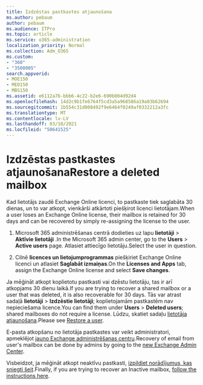```yaml
---
title: Izdzēstas pastkastes atjaunošana
ms.author: pebaum
author: pebaum
ms.audience: ITPro
ms.topic: article
ms.service: o365-administration
localization_priority: Normal
ms.collection: Adm_O365
ms.custom:
- "360"
- "3500005"
search.appverid:
- MOE150
- MED150
- MBS150
ms.assetid: e6112a76-bbb6-4c22-b2e6-690b004d92d4
ms.openlocfilehash: 14d2c9b1fe6764f5cd3a5a968586a19a03b62694
ms.sourcegitcommit: 1b554c31d008492f9e6464f0249af0332212a3fc
ms.translationtype: MT
ms.contentlocale: lv-LV
ms.lasthandoff: 03/10/2021
ms.locfileid: "50641525"
---
```

# <a name="restore-a-deleted-mailbox"></a><span data-ttu-id="2952d-102">Izdzēstas pastkastes atjaunošana</span><span class="sxs-lookup"><span data-stu-id="2952d-102">Restore a deleted mailbox</span></span>

<span data-ttu-id="2952d-103">Kad lietotājs zaudē Exchange Online licenci, to pastkaste tiek saglabāta 30 dienas, un to var atkopt, vienkārši atkārtoti piešķirot licenci lietotājam.</span><span class="sxs-lookup"><span data-stu-id="2952d-103">When a user loses an Exchange Online license, their mailbox is retained for 30 days and can be recovered by simply re-assigning the license to the user.</span></span>
  
1. <span data-ttu-id="2952d-104">Microsoft 365 administrēšanas centrā dodieties uz lapu **lietotāji** \> **Aktīvie lietotāji** .</span><span class="sxs-lookup"><span data-stu-id="2952d-104">In the Microsoft 365 admin center, go to the **Users** \> **Active users** page.</span></span> <span data-ttu-id="2952d-105">Atlasiet attiecīgo lietotāju.</span><span class="sxs-lookup"><span data-stu-id="2952d-105">Select the user in question.</span></span>

2. <span data-ttu-id="2952d-106">Cilnē **licences un lietojumprogrammas** piešķiriet Exchange Online licenci un atlasiet **Saglabāt izmaiņas**.</span><span class="sxs-lookup"><span data-stu-id="2952d-106">On the **Licenses and Apps** tab, assign the Exchange Online license and select **Save changes**.</span></span>

<span data-ttu-id="2952d-107">Ja mēģināt atkopt koplietotu pastkasti vai dzēstu lietotāju, tas ir arī atkopjams 30 dienu laikā.</span><span class="sxs-lookup"><span data-stu-id="2952d-107">If you are trying to recover a shared mailbox or a user that was deleted, it is also recoverable for 30 days.</span></span> <span data-ttu-id="2952d-108">Tās var atrast sadaļā **lietotāji** \> **Izdzēstie lietotāji**; koplietojamām pastkastēm nav nepieciešama licence.</span><span class="sxs-lookup"><span data-stu-id="2952d-108">You can find them under **Users** \> **Deleted users**; shared mailboxes do not require a license.</span></span> <span data-ttu-id="2952d-109">Lūdzu, skatiet sadaļu [lietotāja atjaunošana](https://docs.microsoft.com/microsoft-365/admin/add-users/restore-user).</span><span class="sxs-lookup"><span data-stu-id="2952d-109">Please see [Restore a user](https://docs.microsoft.com/microsoft-365/admin/add-users/restore-user).</span></span>

<span data-ttu-id="2952d-110">E-pasta atkopšanu no lietotāja pastkastes var veikt administratori, apmeklējot [jauno Exchange administrēšanas centru](https://techcommunity.microsoft.com/t5/exchange-team-blog/a-new-recoverableitems-experience-comes-to-exchange-online/ba-p/1505353).</span><span class="sxs-lookup"><span data-stu-id="2952d-110">Recovery of email from user's mailbox can be done by admins by going to the [new Exchange Admin Center](https://techcommunity.microsoft.com/t5/exchange-team-blog/a-new-recoverableitems-experience-comes-to-exchange-online/ba-p/1505353).</span></span>

<span data-ttu-id="2952d-111">Visbeidzot, ja mēģināt atkopt neaktīvu pastkasti, [izpildiet norādījumus, kas sniegti šeit](https://docs.microsoft.com/microsoft-365/compliance/recover-an-inactive-mailbox).</span><span class="sxs-lookup"><span data-stu-id="2952d-111">Finally, if you are trying to recover an Inactive mailbox, [follow the instructions here](https://docs.microsoft.com/microsoft-365/compliance/recover-an-inactive-mailbox).</span></span>
  
